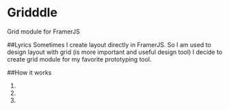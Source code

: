 # Gridddle
Grid module for FramerJS

##Lyrics
Sometimes I create layout directly in FramerJS. So I am used to design layout with grid (is more important and useful design tool) I decide to create grid module for my favorite prototyping tool.

##How it works

1.
2.
3.


